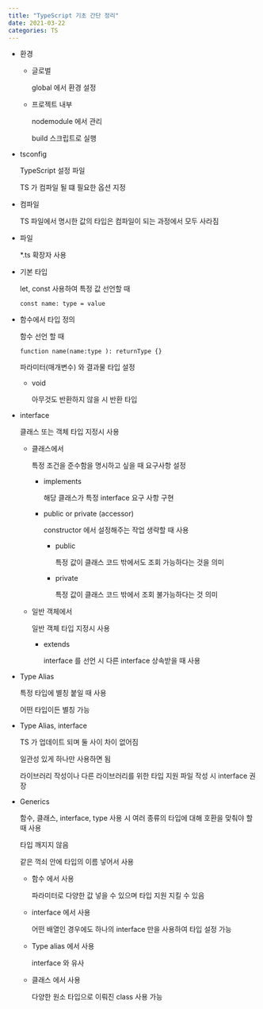 ```yaml
---
title: "TypeScript 기초 간단 정리"
date: 2021-03-22
categories: TS
---
```


- 환경

  - 글로벌

    global 에서 환경 설정

  - 프로젝트 내부

    nodemodule 에서 관리

    build 스크립트로 실행

- tsconfig

  TypeScript 설정 파일

  TS 가 컴파일 될 떄 필요한 옵션 지정

- 컴파일

  TS 파일에서 명시한 값의 타입은 컴파일이 되는 과정에서 모두 사라짐

- 파일

  \*.ts 확장자 사용

- 기본 타입

  let, const 사용하여 특정 값 선언할 때

  `const name: type = value`

- 함수에서 타입 정의

  함수 선언 할 때

  `function name(name:type ): returnType {}`

  파라미터(매개변수) 와 결과물 타입 설정

  - void

    아무것도 반환하지 않을 시 반환 타입

- interface

  클래스 또는 객체 타입 지정시 사용

  - 클래스에서

    특정 조건을 준수함을 명시하고 싶을 때 요구사항 설정

    - implements

      해당 클래스가 특정 interface 요구 사항 구현

    - public or private (accessor)

      constructor 에서 설정해주는 작업 생략할 때 사용

      - public

        특정 값이 클래스 코드 밖에서도 조회 가능하다는 것을 의미

      - private

        특정 값이 클래스 코드 밖에서 조회 불가능하다는 것 의미

  - 일반 객체에서

    일반 객체 타입 지정시 사용

    - extends

      interface 를 선언 시 다른 interface 상속받을 때 사용

- Type Alias

  특정 타입에 별칭 붙일 때 사용

  어떤 타입이든 별칭 가능

- Type Alias, interface

  TS 가 업데이트 되며 둘 사이 차이 없어짐

  일관성 있게 하나만 사용하면 됨

  라이브러리 작성이나 다른 라이브러리를 위한 타입 지원 파일 작성 시 interface 권장

- Generics

  함수, 클래스, interface, type 사용 시 여러 종류의 타입에 대해 호환을 맞춰야 할 때 사용

  타입 깨지지 않음

  <T> 같은 꺽쇠 안에 타입의 이름 넣어서 사용

  - 함수 에서 사용

    파라미터로 다양한 값 넣을 수 있으며 타입 지원 지킬 수 있음

  - interface 에서 사용

    어떤 배열인 경우에도 하나의 interface 만을 사용하여 타입 설정 가능

  - Type alias 에서 사용

    interface 와 유사

  - 클래스 에서 사용

    다양한 원소 타입으로 이뤄진 class 사용 가능
